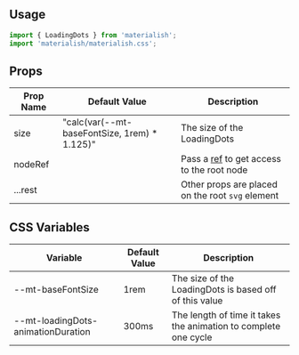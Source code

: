 ## Usage

```jsx
import { LoadingDots } from 'materialish';
import 'materialish/materialish.css';
```

## Props

| Prop Name | Default Value                                 | Description                                                                                 |
| --------- | --------------------------------------------- | ------------------------------------------------------------------------------------------- |
| size      | "calc(var(--mt-baseFontSize, 1rem) \* 1.125)" | The size of the LoadingDots                                                                 |
| nodeRef   |                                               | Pass a [ref](https://reactjs.org/docs/refs-and-the-dom.html) to get access to the root node |
| ...rest   |                                               | Other props are placed on the root `svg` element                                            |

## CSS Variables

| Variable                           | Default Value | Description                                                     |
| ---------------------------------- | ------------- | --------------------------------------------------------------- |
| --mt-baseFontSize                  | 1rem          | The size of the LoadingDots is based off of this value          |
| --mt-loadingDots-animationDuration | 300ms         | The length of time it takes the animation to complete one cycle |
